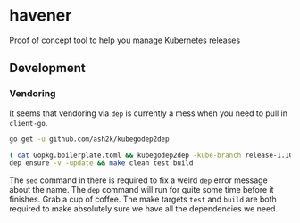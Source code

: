 # havener
Proof of concept tool to help you manage Kubernetes releases

## Development
### Vendoring
It seems that vendoring via `dep` is currently a mess when you need to pull in `client-go`.

```sh
go get -u github.com/ash2k/kubegodep2dep

( cat Gopkg.boilerplate.toml && kubegodep2dep -kube-branch release-1.10 -client-go-branch release-7.0 ) | sed 's:go4.org/errorutil:go4.org:' > Gopkg.toml
dep ensure -v -update && make clean test build
```

The `sed` command in there is required to fix a weird `dep` error message about the name. The `dep` command will run for quite some time before it finishes. Grab a cup of coffee. The make targets `test` and `build` are both required to make absolutely sure we have all the dependencies we need.
